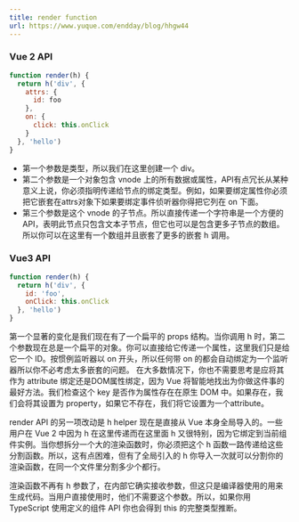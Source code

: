 ```yaml
---
title: render function
url: https://www.yuque.com/endday/blog/hhgw44
---
```


<a name="Uf0sa"></a>

### Vue 2 API

```javascript
function render(h) {
  return h('div', {
    attrs: {
      id: foo
    },
    on: {
      click: this.onClick
    }
  }, 'hello')
}
```

- 第一个参数是类型，所以我们在这里创建一个 div。
- 第二个参数是一个对象包含 vnode 上的所有数据或属性，API有点冗长从某种意义上说，你必须指明传递给节点的绑定类型。例如，如果要绑定属性你必须把它嵌套在attrs对象下如果要绑定事件侦听器你得把它列在 on 下面。
- 第三个参数是这个 vnode 的子节点。所以直接传递一个字符串是一个方便的 API，表明此节点只包含文本子节点，但它也可以是包含更多子节点的数组。所以你可以在这里有一个数组并且嵌套了更多的嵌套 h 调用。 <a name="hzbDZ"></a>

### Vue3 API

```javascript
function render(h) {
  return h('div', {
    id: 'foo',
    onClick: this.onClick
  }, 'hello')
}
```

第一个显著的变化是我们现在有了一个扁平的 props 结构。当你调用 h 时，第二个参数现在总是一个扁平的对象。你可以直接给它传递一个属性，这里我们只是给它一个 ID。按惯例监听器以 on 开头，所以任何带 on 的都会自动绑定为一个监听器所以你不必考虑太多嵌套的问题。
在大多数情况下，你也不需要思考是应将其作为 attribute 绑定还是DOM属性绑定，因为 Vue 将智能地找出为你做这件事的最好方法。我们检查这个 key 是否作为属性存在在原生 DOM 中。如果存在，我们会将其设置为 property，如果它不存在，我们将它设置为一个attribute。

render API 的另一项改动是 h helper 现在是直接从 Vue 本身全局导入的。一些用户在 Vue 2 中因为 h 在这里传递而在这里面 h 又很特别，因为它绑定到当前组件实例。当你想拆分一个大的渲染函数时，你必须把这个 h 函数一路传递给这些分割函数。所以，这有点困难，但有了全局引入的 h 你导入一次就可以分割你的渲染函数，在同一个文件里分割多少个都行。

渲染函数不再有 h 参数了，在内部它确实接收参数，但这只是编译器使用的用来生成代码。当用户直接使用时，他们不需要这个参数。所以，如果你用 TypeScript 使用定义的组件 API 你也会得到 this 的完整类型推断。
